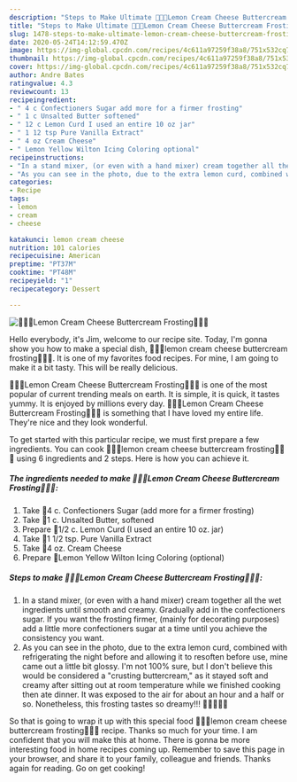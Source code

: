 ```yaml
---
description: "Steps to Make Ultimate 🍋🍋💛Lemon Cream Cheese Buttercream Frosting💛🍋🍋"
title: "Steps to Make Ultimate 🍋🍋💛Lemon Cream Cheese Buttercream Frosting💛🍋🍋"
slug: 1478-steps-to-make-ultimate-lemon-cream-cheese-buttercream-frosting
date: 2020-05-24T14:12:59.470Z
image: https://img-global.cpcdn.com/recipes/4c611a97259f38a8/751x532cq70/🍋🍋💛lemon-cream-cheese-buttercream-frosting💛🍋🍋-recipe-main-photo.jpg
thumbnail: https://img-global.cpcdn.com/recipes/4c611a97259f38a8/751x532cq70/🍋🍋💛lemon-cream-cheese-buttercream-frosting💛🍋🍋-recipe-main-photo.jpg
cover: https://img-global.cpcdn.com/recipes/4c611a97259f38a8/751x532cq70/🍋🍋💛lemon-cream-cheese-buttercream-frosting💛🍋🍋-recipe-main-photo.jpg
author: Andre Bates
ratingvalue: 4.3
reviewcount: 13
recipeingredient:
- " 4 c Confectioners Sugar add more for a firmer frosting"
- " 1 c Unsalted Butter softened"
- " 12 c Lemon Curd I used an entire 10 oz jar"
- " 1 12 tsp Pure Vanilla Extract"
- " 4 oz Cream Cheese"
- " Lemon Yellow Wilton Icing Coloring optional"
recipeinstructions:
- "In a stand mixer, (or even with a hand mixer) cream together all the wet ingredients until smooth and creamy. Gradually add in the confectioners sugar. If you want the frosting firmer, (mainly for decorating purposes) add a little more confectioners sugar at a time until you achieve the consistency you want."
- "As you can see in the photo, due to the extra lemon curd, combined with refrigerating the night before and allowing it to resoften before use, mine came out a little bit glossy. I&#39;m not 100% sure, but I don&#39;t believe this would be considered a &#34;crusting buttercream,&#34; as it stayed soft and creamy after sitting out at room temperature while we finished cooking then ate dinner. It was exposed to the air for about an hour and a half or so. Nonetheless, this frosting tastes so dreamy!!! 💛💛💛💛💛"
categories:
- Recipe
tags:
- lemon
- cream
- cheese

katakunci: lemon cream cheese 
nutrition: 101 calories
recipecuisine: American
preptime: "PT37M"
cooktime: "PT48M"
recipeyield: "1"
recipecategory: Dessert

---
```



![🍋🍋💛Lemon Cream Cheese Buttercream Frosting💛🍋🍋](https://img-global.cpcdn.com/recipes/4c611a97259f38a8/751x532cq70/🍋🍋💛lemon-cream-cheese-buttercream-frosting💛🍋🍋-recipe-main-photo.jpg)

Hello everybody, it's Jim, welcome to our recipe site. Today, I'm gonna show you how to make a special dish, 🍋🍋💛lemon cream cheese buttercream frosting💛🍋🍋. It is one of my favorites food recipes. For mine, I am going to make it a bit tasty. This will be really delicious.

🍋🍋💛Lemon Cream Cheese Buttercream Frosting💛🍋🍋 is one of the most popular of current trending meals on earth. It is simple, it is quick, it tastes yummy. It is enjoyed by millions every day. 🍋🍋💛Lemon Cream Cheese Buttercream Frosting💛🍋🍋 is something that I have loved my entire life. They're nice and they look wonderful.




To get started with this particular recipe, we must first prepare a few ingredients. You can cook 🍋🍋💛lemon cream cheese buttercream frosting💛🍋🍋 using 6 ingredients and 2 steps. Here is how you can achieve it.

<!--inarticleads1-->

##### The ingredients needed to make 🍋🍋💛Lemon Cream Cheese Buttercream Frosting💛🍋🍋:

1. Take  🍋4 c. Confectioners Sugar (add more for a firmer frosting)
1. Take  🍋1 c. Unsalted Butter, softened
1. Prepare  🍋1/2 c. Lemon Curd (I used an entire 10 oz. jar)
1. Take  🍋1 1/2 tsp. Pure Vanilla Extract
1. Take  🍋4 oz. Cream Cheese
1. Prepare  🍋Lemon Yellow Wilton Icing Coloring (optional)




<!--inarticleads2-->

##### Steps to make 🍋🍋💛Lemon Cream Cheese Buttercream Frosting💛🍋🍋:

1. In a stand mixer, (or even with a hand mixer) cream together all the wet ingredients until smooth and creamy. Gradually add in the confectioners sugar. If you want the frosting firmer, (mainly for decorating purposes) add a little more confectioners sugar at a time until you achieve the consistency you want.
1. As you can see in the photo, due to the extra lemon curd, combined with refrigerating the night before and allowing it to resoften before use, mine came out a little bit glossy. I&#39;m not 100% sure, but I don&#39;t believe this would be considered a &#34;crusting buttercream,&#34; as it stayed soft and creamy after sitting out at room temperature while we finished cooking then ate dinner. It was exposed to the air for about an hour and a half or so. Nonetheless, this frosting tastes so dreamy!!! 💛💛💛💛💛




So that is going to wrap it up with this special food 🍋🍋💛lemon cream cheese buttercream frosting💛🍋🍋 recipe. Thanks so much for your time. I am confident that you will make this at home. There is gonna be more interesting food in home recipes coming up. Remember to save this page in your browser, and share it to your family, colleague and friends. Thanks again for reading. Go on get cooking!
